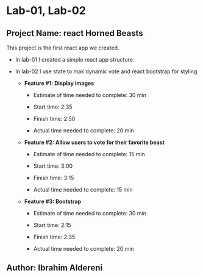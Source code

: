 # Lab-01, Lab-02

## Project Name: react Horned Beasts

This project is the first react app we created.

- In lab-01 I created a simple react app structure.
- In lab-02 I use state to mak dynamic vote and react bootstrap for styling

  - **Feature #1: Display images**

    - Estimate of time needed to complete: 30 min

    - Start time: 2:35

    - Finish time: 2:50

    - Actual time needed to complete: 20 min

  - **Feature #2: Allow users to vote for their favorite beast**

    - Estimate of time needed to complete: 15 min

    - Start time: 3:00

    - Finish time: 3:15

    - Actual time needed to complete: 15 min

  - **Feature #3: Bootstrap**

    - Estimate of time needed to complete: 30 min

    - Start time: 2:15

    - Finish time: 2:35

    - Actual time needed to complete: 20 min

## Author: Ibrahim Aldereni

